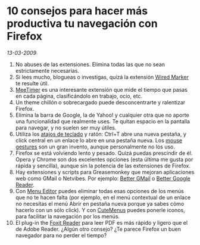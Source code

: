 10 consejos para hacer más productiva tu navegación con Firefox
===============================================================

_13-03-2009_

1.  No abuses de las extensiones. Elimina todas las que no sean estrictamente necesarias.
2.  Si lees mucho, blogueas o investigas, quizá la extensión [Wired Marker](https://addons.mozilla.org/es-ES/firefox/addon/6219) te resulte útil.
3.  [MeeTimer](https://addons.mozilla.org/es-ES/firefox/addon/5168) es una interesante extensión que mide el tiempo que pasas en cada página, clasificándolo en trabajo, ocio, etc.
4.  Un theme chillón o sobrecargado puede desconcentrarte y ralentizar Firefox.
5.  Elimina la barra de Google, la de Yahoo! y cualquier otra que no aporte una funcionalidad que realmente uses. Te quitan espacio en la pantalla para navegar, y no suelen ser muy útiles.
6.  Utiliza los [atajos de teclado](http://support.mozilla.com/en-US/kb/keyboard%20shortcuts) y ratón: Ctrl+T abre una nueva pestaña, y click central en un enlace lo abre en una pestaña nueva. Los [mouse gestures](https://addons.mozilla.org/es-ES/firefox/search?q=mouse+gestures&amp;cat=all) son un gran invento, aunque personalmente no los uso.
7.  Firefox se está volviendo lento y pesado. Quizá puedas prescindir de él. Opera y Chrome son dos excelentes opciones (esta última me gusta por rápida y sencilla), aunque sin la potencia de las extensiones de Firefox.
8.  Hay extensiones y scripts para Greasemonkey que mejoran aplicaciones web como GMail o Netvibes. Por ejemplo: [Better GMail](https://addons.mozilla.org/es-es/firefox/addon/better-gmail-2/) o [Better Google Reader](https://addons.mozilla.org/en-US/firefox/addon/6424).
9.  Con [Menu Editor](https://addons.mozilla.org/en-US/firefox/addon/710) puedes eliminar todas esas opciones de los menús que no te hacen falta (por ejemplo, en el menú contextual de un enlace no necesitas el menú Abrir en pestaña nueva porque ya sabes cómo hacerlo con un sólo click). Y con [CuteMenus](https://addons.mozilla.org/en-US/firefox/addon/1330) puedes ponerle iconos, para facilitar la navegación por los menús.
10.  El plug-in the [Foxit Reader](http://www.foxitsoftware.com/pdf/reader/) para leer PDF es más rápido y ligero que el de Adobe Reader.
¿Algún otro consejo? ¿Te parece Firefox un buen navegador para no perder el tiempo?